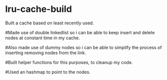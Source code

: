 # lru-cache-build

Built a cache based on least recently used.

#Made use of double linkedlist so i can be able to keep insert and delete nodes at constant time in my cache.

#Also made use of dummy nodes so i can be able to simplify the process of inserting removing nodes from the link.

#Built helper functions for this purposes, to cleanup my code.

#Used an hashmap to point to the nodes.
